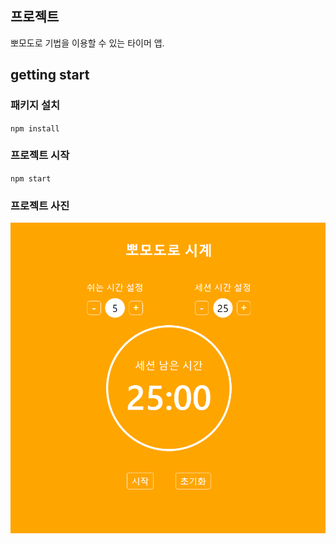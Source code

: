 ## 프로젝트

뽀모도로 기법을 이용할 수 있는 타이머 앱.

## getting start

### 패키지 설치

`npm install`

### 프로젝트 시작

`npm start`

### 프로젝트 사진

![projectImage](./public/pomodoro-capture.PNG)
